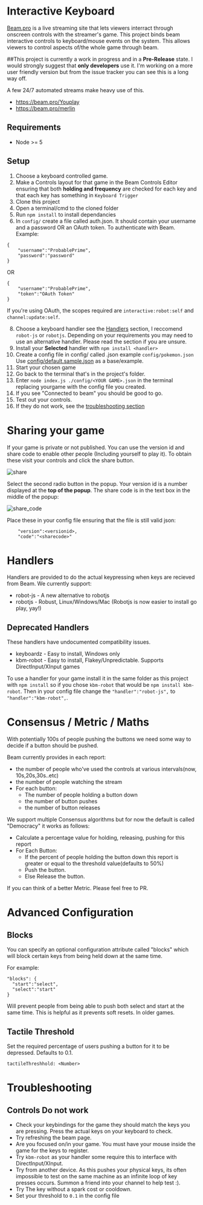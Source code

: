 # Interactive Keyboard

[Beam.pro](https://beam.pro) is a live streaming site that lets viewers interract through onscreen controls with the streamer's game. This project binds beam interactive controls to keyboard/mouse events on the system. This allows viewers to control aspects of/the whole game through beam. 

##This project is currently a work in progress and in a **Pre-Release** state. I would strongly suggest that **only developers** use it. I'm working on a more user friendly version but from the issue tracker you can see this is a long way off. 

A few 24/7 automated streams make heavy use of this.
* https://beam.pro/Youplay 
* https://beam.pro/merlin

## Requirements
* Node >= 5

## Setup
1. Choose a keyboard controlled game.
2. Make a Controls layout for that game in the Beam Controls Editor ensuring that both **holding and frequency** are checked for each key and that each key has something in `Keyboard Trigger`
3. Clone this project
5. Open a terminal/cmd to the cloned folder
6. Run `npm install` to install dependancies
7. In `config/` create a file called auth.json. It should contain your username and a password OR an OAuth token. To authenticate with Beam.
Example:
```
{
    "username":"ProbablePrime",
    "password":"password"
}
```
OR
```
{
    "username":"ProbablePrime",
    "token":"OAuth Token"
}
```

If you're using OAuth, the scopes required are `interactive:robot:self` and `channel:update:self`.

8. Choose a keyboard handler see the [Handlers](README.md#handlers) section, I reccomend `robot-js` or `robotjs`. Depending on your requirements you may need to use an alternative handler. Please read the section if you are unsure.
9. Install your **Selected** handler with `npm install <handler>`
10. Create a config file in config/ called <YOUR GAME>.json example `config/pokemon.json` Use [config/default.sample.json](config/default.sample.json) as a base/example. 
11. Start your chosen game
12. Go back to the terminal that's in the project's folder.
12. Enter `node index.js ./config/<YOUR GAME>.json` in the terminal replacing yourgame with the config file you created.
13. If you see "Connected to beam" you should be good to go.
14. Test out your controls.
15. If they do not work, see the [troubleshooting section ](README.md#troubleshooting)

# Sharing your game

If your game is private or not published. You can use the version id and share code to enable other people (Including yourself to play it). To obtain these visit your controls and click the share button.

![share](https://raw.githubusercontent.com/ProbablePrime/beam-keyboard/master/img/share.png)

Select the second radio button in the popup. Your version id is a number displayed at the **top of the popup**. The share code is in the text box in the middle of the popup:

![share_code](https://raw.githubusercontent.com/ProbablePrime/beam-keyboard/master/img/share_code.png)

Place these in your config file ensuring that the file is still valid json:
```
    "version":<versionid>,
    "code":"<sharecode>"
```

# Handlers

Handlers are provided to do the actual keypressing when keys are recieved from Beam. We currently support:

* robot-js - A new alternative to robotjs
* robotjs - Robust, Linux/Windows/Mac (Robotjs is now easier to install go play, yay!)

## Deprecated Handlers
These handlers have undocumented compatibility issues.
* keyboardz - Easy to install, Windows only
* kbm-robot - Easy to install, Flakey/Unpredictable. Supports DirectInput/XInput games


To use a handler for your game install it in the same folder as this project with `npm install` so if you chose `kbm-robot` that would be `npm install kbm-robot`. Then in your config file change the `"handler":"robot-js",` to `"handler":"kbm-robot",`.

# Consensus / Metric / Maths
With potentially 100s of people pushing the buttons we need some way to decide if a button should be pushed.

Beam currently provides in each report:
* the number of people who've used the controls at various intervals(now, 10s,20s,30s..etc)
* the number of people watching the stream
* For each button:
   * The number of people holding a button down
   * the number of button pushes
   * the number of button releases

We support multiple Consensus algorithms but for now the default is called "Democracy" it works as follows:

* Calculate a percentage value for holding, releasing, pushing for this report
* For Each Button:
    * If the percent of people holding the button down this report is greater or equal to the threshold value(defaults to 50%)
    * Push the button.
    * Else Release the button.

If you can think of a better Metric. Please feel free to PR.

# Advanced Configuration

## Blocks
You can specify an optional configuration attribute called "blocks" which will block certain keys from being held down at the same time.

For example:
```
"blocks": {
  "start":"select",
  "select":"start"
}
```
Will prevent people from being able to push both select and start at the same time. This is helpful as it prevents soft resets.
In older games.

## Tactile Threshold
Set the required percentage of users pushing a button for it to be depressed. Defaults to 0.1.
```
tactileThreshhold: <Number>
```

# Troubleshooting

## Controls Do not work
* Check your keybindings for the game they should match the keys you are pressing. Press the actual keys on your keyboard to check.
* Try refreshing the beam page.
* Are you focused on/in your game. You must have your mouse inside the game for the keys to register.
* Try `kbm-robot` as your handler some require this to interface with DirectInput/XInput.
* Try from another device. As this pushes your physical keys, its often impossible to test on the same machine as an infinite loop of key presses occurs. Summon a friend into your channel to help test :).
* Try The key without a spark cost or cooldown.
* Set your threshold to `0.1` in the config file
